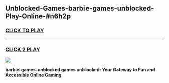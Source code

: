 
## Unblocked-Games-barbie-games-unblocked-Play-Online-#n6h2p
<h3>
<a href="https://premium.freeplayer.one?title=barbie-games-unblocked&ref=27F">CLICK TO PLAY</a></h3>
<hr>

<h3>
<a href="https://premium.freeplayer.one?title=barbie-games-unblocked&ref=27F">CLICK 2 PLAY</a>
  
</h3>

<a href="https://premium.freeplayer.one?title=barbie-games-unblocked&ref=27F"><img src="https://clearcache.store/games.png"></a>


**barbie-games-unblocked games unblocked: Your Gateway to Fun and Accessible Online Gaming**
